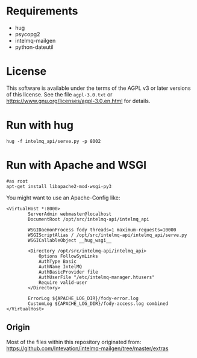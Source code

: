 
# Requirements
 * hug
 * psycopg2
 * intelmq-mailgen
 * python-dateutil

# License
This software is available under the terms of the AGPL v3 or later versions of this license.
See the file `agpl-3.0.txt` or https://www.gnu.org/licenses/agpl-3.0.en.html
for details.

# Run with hug
```
hug -f intelmq_api/serve.py -p 8002
```


# Run with Apache and WSGI



```
#as root
apt-get install libapache2-mod-wsgi-py3
```

You might want to use an Apache-Config like:

```
<VirtualHost *:8000>
        ServerAdmin webmaster@localhost
        DocumentRoot /opt/src/intelmq-api/intelmq_api

        WSGIDaemonProcess fody threads=1 maximum-requests=10000
        WSGIScriptAlias / /opt/src/intelmq-api/intelmq_api/serve.py
        WSGICallableObject __hug_wsgi__

        <Directory /opt/src/intelmq-api/intelmq_api>
            Options FollowSymLinks
            AuthType Basic
            AuthName IntelMQ
            AuthBasicProvider file
            AuthUserFile "/etc/intelmq-manager.htusers"
            Require valid-user
        </Directory>

        ErrorLog ${APACHE_LOG_DIR}/fody-error.log
        CustomLog ${APACHE_LOG_DIR}/fody-access.log combined
</VirtualHost>

```

## Origin
Most of the files within this repository originated from:
https://github.com/Intevation/intelmq-mailgen/tree/master/extras